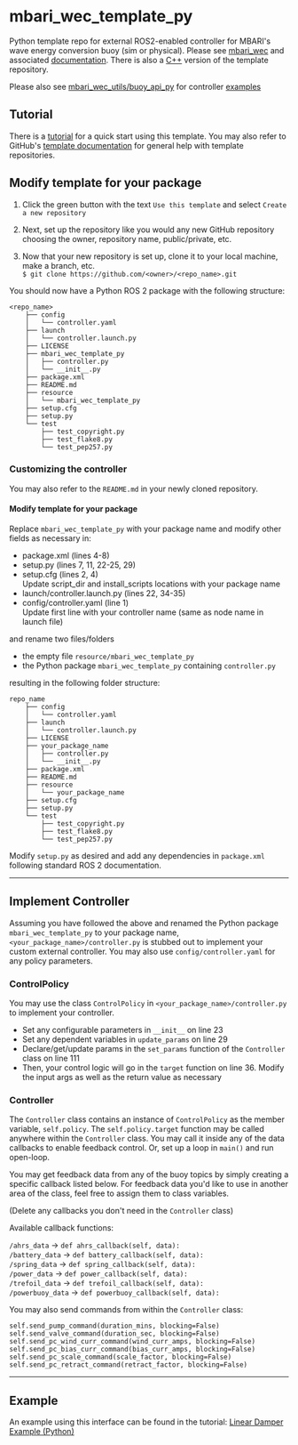 # mbari_wec_template_py
Python template repo for external ROS2-enabled controller for MBARI's wave energy conversion buoy (sim or physical).
Please see [mbari_wec](https://github.com/osrf/mbari_wec) and associated
[documentation](https://osrf.github.io/mbari_wec). There is also a
[C++](https://github.com/mbari-org/mbari_wec_template_cpp) version of the template repository.

Please also see [mbari_wec_utils/buoy_api_py](https://github.com/osrf/mbari_wec_utils/tree/main/buoy_api_py)
for controller [examples](https://github.com/osrf/mbari_wec_utils/tree/main/buoy_api_py/buoy_api/examples)

## Tutorial
There is a [tutorial](https://osrf.github.io/mbari_wec/Tutorials/ROS2/PythonTemplate/) for a quick start
using this template. You may also refer to GitHub's
[template documentation](https://docs.github.com/en/repositories/creating-and-managing-repositories/creating-a-repository-from-a-template)
for general help with template repositories.

## Modify template for your package
1. Click the green
button with the text `Use this template` and select `Create a new repository`

2. Next, set up the repository like you would any new GitHub repository choosing the owner,
repository name, public/private, etc.

3. Now that your new repository is set up, clone it to your local machine, make a branch, etc.  
   `$ git clone https://github.com/<owner>/<repo_name>.git`

You should now have a Python ROS 2 package with the following structure:

```
<repo_name>
    ├── config
    │   └── controller.yaml
    ├── launch
    │   └── controller.launch.py
    ├── LICENSE
    ├── mbari_wec_template_py
    │   ├── controller.py
    │   └── __init__.py
    ├── package.xml
    ├── README.md
    ├── resource
    │   └── mbari_wec_template_py
    ├── setup.cfg
    ├── setup.py
    └── test
        ├── test_copyright.py
        ├── test_flake8.py
        └── test_pep257.py
```

### Customizing the controller

You may also refer to the `README.md` in your newly cloned repository.

#### Modify template for your package
Replace `mbari_wec_template_py` with your package name and modify other fields as necessary in:

- package.xml (lines 4-8)
- setup.py (lines 7, 11, 22-25, 29)
- setup.cfg (lines 2, 4)  
    Update script_dir and install_scripts locations with your package name
- launch/controller.launch.py (lines 22, 34-35)
- config/controller.yaml (line 1)  
    Update first line with your controller name (same as node name in launch file)

and rename two files/folders

- the empty file `resource/mbari_wec_template_py`
- the Python package `mbari_wec_template_py` containing `controller.py`

resulting in the following folder structure:

```
repo_name
    ├── config
    │   └── controller.yaml
    ├── launch
    │   └── controller.launch.py
    ├── LICENSE
    ├── your_package_name
    │   ├── controller.py
    │   └── __init__.py
    ├── package.xml
    ├── README.md
    ├── resource
    │   └── your_package_name
    ├── setup.cfg
    ├── setup.py
    └── test
        ├── test_copyright.py
        ├── test_flake8.py
        └── test_pep257.py
```

Modify `setup.py` as desired and add any dependencies in `package.xml` following standard ROS 2
documentation.

---

## Implement Controller
Assuming you have followed the above and renamed the Python package `mbari_wec_template_py` to your package name,
`<your_package_name>/controller.py` is stubbed out to implement your custom external controller.
You may also use `config/controller.yaml` for any policy parameters.

### ControlPolicy

You may use the class `ControlPolicy` in `<your_package_name>/controller.py` to implement your controller.

- Set any configurable parameters in `__init__` on line 23
- Set any dependent variables in `update_params` on line 29
- Declare/get/update params in the `set_params` function of the `Controller` class on line 111
- Then, your control logic will go in the `target` function on line 36.
    Modify the input args as well as the return value as necessary

### Controller

The `Controller` class contains an instance of `ControlPolicy` as the member variable,
`self.policy`. The `self.policy.target` function may be called anywhere within the
`Controller` class. You may call it inside any of the data callbacks to enable feedback
control. Or, set up a loop in `main()` and run open-loop.

You may get feedback data from any of the buoy topics by simply creating a specific callback
listed below. For feedback data you'd like to use in another area of the class, feel free to
assign them to class variables.

(Delete any callbacks you don't need in the `Controller` class)

Available callback functions:

`/ahrs_data` &rarr; `def ahrs_callback(self, data):`  
`/battery_data` &rarr; `def battery_callback(self, data):`  
`/spring_data` &rarr; `def spring_callback(self, data):`  
`/power_data` &rarr; `def power_callback(self, data):`  
`/trefoil_data` &rarr; `def trefoil_callback(self, data):`  
`/powerbuoy_data` &rarr; `def powerbuoy_callback(self, data):`  

You may also send commands from within the `Controller` class:

`self.send_pump_command(duration_mins, blocking=False)`  
`self.send_valve_command(duration_sec, blocking=False)`  
`self.send_pc_wind_curr_command(wind_curr_amps, blocking=False)`  
`self.send_pc_bias_curr_command(bias_curr_amps, blocking=False)`  
`self.send_pc_scale_command(scale_factor, blocking=False)`  
`self.send_pc_retract_command(retract_factor, blocking=False)`  

---

## Example

An example using this interface can be found in the tutorial:
[Linear Damper Example (Python)](https://osrf.github.io/mbari_wec/Tutorials/ROS2/PythonLinearDamperExample.md)
